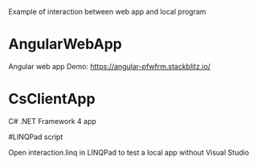 Example of interaction between web app and local program

# AngularWebApp

Angular web app
Demo: https://angular-pfwfrm.stackblitz.io/

# CsClientApp

C# .NET Framework 4 app 

#LINQPad script

Open interaction.linq in LINQPad to test a local app without Visual Studio